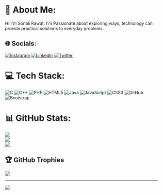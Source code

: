# 💫 About Me:
Hi I'm Sonali Rawat. I'm Passionate about exploring ways, technology can provide practical solutions to everyday problems.


## 🌐 Socials:
[![Instagram](https://img.shields.io/badge/Instagram-%23E4405F.svg?logo=Instagram&logoColor=white)](https://instagram.com/sonalirawat_sr) [![LinkedIn](https://img.shields.io/badge/LinkedIn-%230077B5.svg?logo=linkedin&logoColor=white)](https://linkedin.com/in/https://www.linkedin.com/in/sonalirawat7/) [![Twitter](https://img.shields.io/badge/Twitter-%231DA1F2.svg?logo=Twitter&logoColor=white)](https://twitter.com/@Sonali_Rawat78) 

# 💻 Tech Stack:
![C](https://img.shields.io/badge/c-%2300599C.svg?style=plastic&logo=c&logoColor=white) ![C++](https://img.shields.io/badge/c++-%2300599C.svg?style=plastic&logo=c%2B%2B&logoColor=white) ![PHP](https://img.shields.io/badge/php-%23777BB4.svg?style=plastic&logo=php&logoColor=white) ![HTML5](https://img.shields.io/badge/html5-%23E34F26.svg?style=plastic&logo=html5&logoColor=white) ![Java](https://img.shields.io/badge/java-%23ED8B00.svg?style=plastic&logo=java&logoColor=white) ![JavaScript](https://img.shields.io/badge/javascript-%23323330.svg?style=plastic&logo=javascript&logoColor=%23F7DF1E) ![CSS3](https://img.shields.io/badge/css3-%231572B6.svg?style=plastic&logo=css3&logoColor=white) ![GitHub](https://img.shields.io/badge/GitHub-%23121011.svg?style=plastic&logo=github&logoColor=white) ![Bootstrap](https://img.shields.io/badge/bootstrap-%23563D7C.svg?style=plastic&logo=bootstrap&logoColor=white)
# 📊 GitHub Stats:
![](https://github-readme-stats.vercel.app/api?username=Sonali-Rawat&theme=dark&hide_border=false&include_all_commits=true&count_private=false)<br/>
![](https://github-readme-streak-stats.herokuapp.com/?user=Sonali-Rawat&theme=dark&hide_border=false)<br/>
![](https://github-readme-stats.vercel.app/api/top-langs/?username=Sonali-Rawat&theme=dark&hide_border=false&include_all_commits=true&count_private=false&layout=compact)

## 🏆 GitHub Trophies
![](https://github-profile-trophy.vercel.app/?username=Sonali-Rawat&theme=dark_dimmed&no-frame=true&no-bg=true&margin-w=4)

---
[![](https://visitcount.itsvg.in/api?id=Sonali-Rawat&icon=0&color=0)](https://visitcount.itsvg.in)

<!-- Proudly created with GPRM ( https://gprm.itsvg.in ) -->
